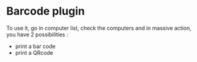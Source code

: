 # Barcode plugin

To use it, go in computer list, check the computers and in massive action, you have 2 possibilities : 

* print a bar code
* print a QRcode
